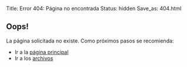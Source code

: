 Title: Error 404: Página no encontrada
Status: hidden
Save_as: 404.html



## Oops!

La página solicitada no existe. Como próximos pasos se recomienda:

* Ir a la [página principal](/)
* Ir a los [archivos](/archives.html)

